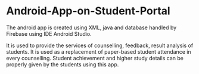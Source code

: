 # Android-App-on-Student-Portal
The android app is created using XML, java and database handled by Firebase using IDE Android Studio.

It is used to provide the services of counselling, feedback, result analysis of students. It is
used as a replacement of paper-based student attendance in every counselling. Student
achievement and higher study details can be properly given by the students using this
app.

